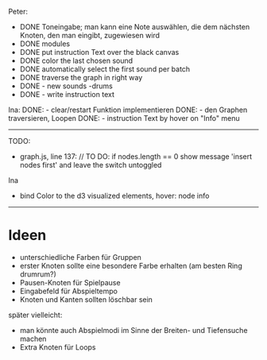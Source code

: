Peter:
- DONE Toneingabe; man kann eine Note auswählen, die dem nächsten Knoten, den man eingibt, zugewiesen wird
- DONE modules
- DONE put instruction Text over the black canvas
- DONE color the last chosen sound
- DONE automatically select the first sound per batch
- DONE traverse the graph in right way
- DONE - new sounds -drums
- DONE - write instruction text

Ina:
DONE: - clear/restart Funktion implementieren
DONE: - den Graphen traversieren, Loopen
DONE: - instruction Text by hover  on "Info" menu

----------
TODO:
	
- graph.js, line 137: // TO DO: if nodes.length == 0 show message 'insert nodes first' and leave the switch untoggled

Ina
- bind Color to the d3 visualized elements, hover: node info

----------
# Ideen

* unterschiedliche Farben für Gruppen
* erster Knoten sollte eine besondere Farbe erhalten (am besten Ring drumrum?)
* Pausen-Knoten für Spielpause
* Eingabefeld für Abspieltempo
* Knoten und Kanten sollten löschbar sein

später vielleicht:
* man könnte auch Abspielmodi im Sinne der Breiten- und Tiefensuche machen
* Extra Knoten für Loops